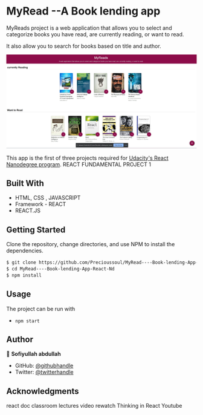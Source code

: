 
# MyRead --A Book lending app

 MyReads project is a web application that allows you to select and categorize books you have read, are currently reading, or want to read.
 
It also allow you to search for books based on title and author.



![screenshot](./app_screenshot.png)

This app is the first of three projects required for [Udacity's React Nanodegree program](https://classroom.udacity.com/nanodegrees/nd019).
REACT FUNDAMENTAL PROJECT 1

## Built With

- HTML, CSS , JAVASCRIPT
- Framework - REACT
- REACT.JS



## Getting Started

Clone the repository, change directories, and use NPM to install the dependencies.

```bash
$ git clone https://github.com/Precioussoul/MyRead----Book-lending-App-React-Nd.git
$ cd MyRead----Book-lending-App-React-Nd
$ npm install
```
## Usage

The project can be run with

- `npm start`


## Author

👤 **Sofiyullah abdullah**

- GitHub: [@githubhandle](https://github.com/Precioussoul)
- Twitter: [@twitterhandle](https://twitter.com/Codedrill1)
 
## Acknowledgments

react doc
classroom
lectures video rewatch
Thinking in React
Youtube 

